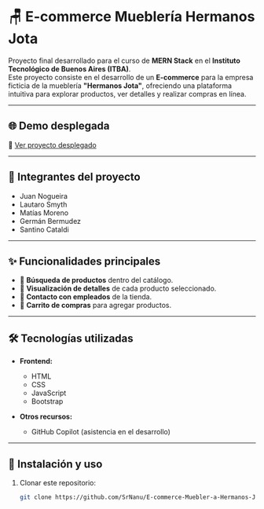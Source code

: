 # 🪑 E-commerce Mueblería Hermanos Jota

Proyecto final desarrollado para el curso de **MERN Stack** en el **Instituto Tecnológico de Buenos Aires (ITBA)**.  
Este proyecto consiste en el desarrollo de un **E-commerce** para la empresa ficticia de la mueblería **"Hermanos Jota"**, ofreciendo una plataforma intuitiva para explorar productos, ver detalles y realizar compras en línea.

---

## 🌐 Demo desplegada
🔗 [Ver proyecto desplegado](https://juan-nogueira.github.io/Muebleria-Hermanos-Jota)

---

## 👥 Integrantes del proyecto
- Juan Nogueira  
- Lautaro Smyth  
- Matías Moreno  
- Germán Bermudez  
- Santino Cataldi  

---

## ✨ Funcionalidades principales
- 🔎 **Búsqueda de productos** dentro del catálogo.  
- 📄 **Visualización de detalles** de cada producto seleccionado.  
- 💬 **Contacto con empleados** de la tienda.  
- 🛒 **Carrito de compras** para agregar productos.  

---

## 🛠️ Tecnologías utilizadas
- **Frontend:**  
  - HTML  
  - CSS  
  - JavaScript  
  - Bootstrap  

- **Otros recursos:**  
  - GitHub Copilot (asistencia en el desarrollo)  

---

## 🚀 Instalación y uso
1. Clonar este repositorio:  
   ```bash
   git clone https://github.com/SrNanu/E-commerce-Muebler-a-Hermanos-Jota


